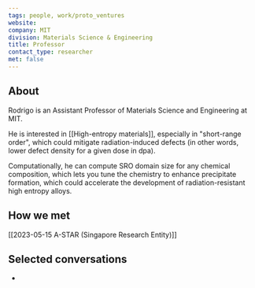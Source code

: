 ```yaml
---
tags: people, work/proto_ventures
website: 
company: MIT
division: Materials Science & Engineering
title: Professor
contact_type: researcher
met: false
---
```

## About
Rodrigo is an Assistant Professor of Materials Science and Engineering at MIT.

He is interested in [[High-entropy materials]], especially in "short-range order", which could mitigate radiation-induced defects (in other words, lower defect density for a given dose in dpa).

Computationally, he can compute SRO domain size for any chemical composition, which lets you tune the chemistry to enhance precipitate formation, which could accelerate the development of radiation-resistant high entropy alloys.

## How we met
[[2023-05-15 A-STAR (Singapore Research Entity)]]

## Selected conversations
- 